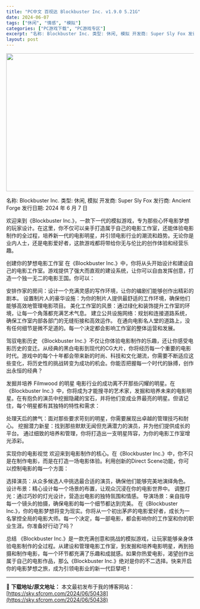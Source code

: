 ```yaml
---
title: "PC中文 百视达 Blockbuster Inc. v1.9.0 5.21G"
date: 2024-06-07
tags: ["休闲", "情感", "模拟"]
categories: ["PC游戏下载", "PC游戏专区"]
excerpt: "名称: Blockbuster Inc. 类型: 休闲, 模拟 开发商: Super Sly Fox 发行商: Ancient Forge 发行日期: 2024 年 6 月 7 日 欢迎来到《Blockbuster Inc.》，一款下一代的模拟游戏，专为那些心怀电影梦想的玩家设计。在这里，你不仅可以&hellip;"
layout: post
---
```


<img class="aligncenter size-full wp-image-50439" src="https://sky.sfcrom.com/wp-content/uploads/2024/06/2024060623371198.webp" alt="" width="660" height="370" />

名称: Blockbuster Inc.
类型: 休闲, 模拟
开发商: Super Sly Fox
发行商: Ancient Forge
发行日期: 2024 年 6 月 7 日

欢迎来到《Blockbuster Inc.》，一款下一代的模拟游戏，专为那些心怀电影梦想的玩家设计。在这里，你不仅可以亲手打造属于自己的电影工作室，还能体验电影制作的全过程，培养新一代的电影明星，并引领电影行业的潮流和趋势。无论你是业内人士，还是电影爱好者，这款游戏都将带给你无与伦比的创作体验和经营乐趣。

创建你的梦想电影工作室
在《Blockbuster Inc.》中，你将从头开始设计和建设自己的电影工作室。游戏提供了强大而直观的建设系统，让你可以自由发挥创意，打造一个独一无二的电影王国。你可以：

安排作家的房间：设计一个充满灵感的写作环境，让你的编剧们能够创作出精彩的剧本。
设置制片人的豪华设施：为你的制片人提供最舒适的工作环境，确保他们能够高效地管理电影项目。
美化工作室的风景：通过绿化和装饰提升工作室的环境，让每一个角落都充满艺术气息。
建立公共设施网络：规划和连接道路系统，确保工作室内部各部门的无缝衔接和高效运作。
在通向电影名人堂的道路上，没有任何细节是微不足道的。每一个决定都会影响工作室的整体运营和发展。

驾驭电影历史
《Blockbuster Inc.》不仅让你体验电影制作的乐趣，还让你感受电影历史的变迁。从经典的黑白电影到现代的CG大片，你将经历每一个重要的电影时代。游戏中的每个十年都会带来新的时尚、科技和文化潮流，你需要不断适应这些变化，将历史性的挑战转变为成功的机会。你能否把握每一个时代的脉搏，创作出永恒的经典？

发掘并培养 Filmwood 的明星
电影行业的成功离不开那些闪耀的明星。在《Blockbuster Inc.》中，你将成为才能搜寻的艺术家，发掘和培养未来的电影明星。在有抱负的演员中挖掘隐藏的宝石，并将他们变成业界最亮的明星。但请记住，每个明星都有其独特的特性和需求：

处理天后的脾气：面对那些要求苛刻的明星，你需要展现出卓越的管理技巧和耐心。
挖掘潜力新星：找到那些默默无闻但充满潜力的演员，并为他们提供成长的平台。
通过细致的培养和管理，你将打造出一支明星阵容，为你的电影工作室增光添彩。

实现你的电影视觉
欢迎来到电影制作的核心。在《Blockbuster Inc.》中，你不只是在制作电影，而是在打造一场电影体验。利用创新的Direct Scene功能，你可以控制电影的每一个方面：

选择演员：从众多候选人中挑选最合适的演员，确保他们能够完美地演绎角色。
设计布景：精心设计每一个场景的布置，让观众沉浸在你的电影世界中。
调整灯光：通过巧妙的灯光设计，营造出电影的独特氛围和情感。
导演场景：亲自指导每一个镜头的拍摄，确保电影的每一个细节都达到完美。
在《Blockbuster Inc.》，你的电影梦想将变为现实。你将从一个初出茅庐的电影爱好者，成长为一名掌控全局的电影大师。每一个决定，每一部电影，都会影响你的工作室和你的职业生涯。你准备好行动了吗？

总结
《Blockbuster Inc.》是一款充满创意和挑战的模拟游戏，让玩家能够亲身体验电影制作的全过程。从建设和管理电影工作室，到发掘和培养电影明星，再到拍摄和制作电影，每一个环节都充满了乐趣和成就感。如果你热爱电影，渴望创作出属于自己的电影作品，那么《Blockbuster Inc.》绝对是你的不二选择。快来开启你的电影梦想之旅，成为引领电影业的新一代巨擘吧！

---
📖 **下载地址/原文地址：** 本文最初发布于我的博客网站：[https://sky.sfcrom.com/2024/06/50438](https://sky.sfcrom.com/2024/06/50438)
